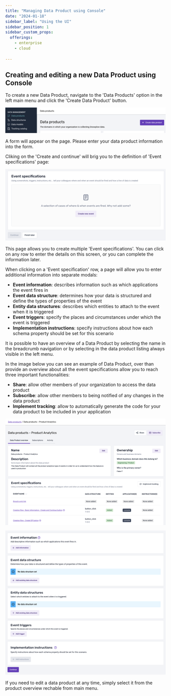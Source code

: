 ```yaml
---
title: "Managing Data Product using Console"
date: "2024-01-18"
sidebar_label: "Using the UI"
sidebar_position: 1
sidebar_custom_props:
  offerings:
    - enterprise
    - cloud

---
```


## Creating and editing a new Data Product using Console

To create a new Data Product, navigate to the 'Data Products' option in the left main menu and click the 'Create Data Product' button. 

![Create data product](images/image-1.png)

A form will appear on the page. Please enter your data product information into the form.

Cliking on the 'Create and continue' will brig you to the definition of 'Event specifications' page:

![Event specifications](images/image-2.png)

This page allows you to create multiple 'Event specifications'. You can click on any row to enter the details on this screen, or you can complete the information later.

When clicking on a 'Event specification' row, a page will allow you to enter additional information into separate modals:

- **Event information**: describes information such as which applications the event fires in
- **Event data structure**: determines how your data is structured and define the types of properties of the event
- **Entity data structures**: describes which entities to attach to the event when it is triggered
- **Event triggers**: specify the places and circumstances under which the event is triggered
- **Implementation instructions**: specify instructions about how each schema property should be set for this scenario

It is possible to have an overview of a Data Product by selecting the name in the breadcrumb navigation or by selecting in the data product listing always visible in the left menu.

In the image below you can see an example of Data Product, over than provide an overview about all the event specifications allow you to reach three important functionalities:

- **Share**: allow other members of your organization to access the data product
- **Subscribe**: allow other members to being notified of any changes in the data product
- **Implement tracking**: allow to automatically generate the code for your data product to be included in your application

![Data product overview](images/image-4.png)

![Event specification details](images/image-3.png)

If you need to edit a data product at any time, simply select it from the product overview rechable from main menu.
